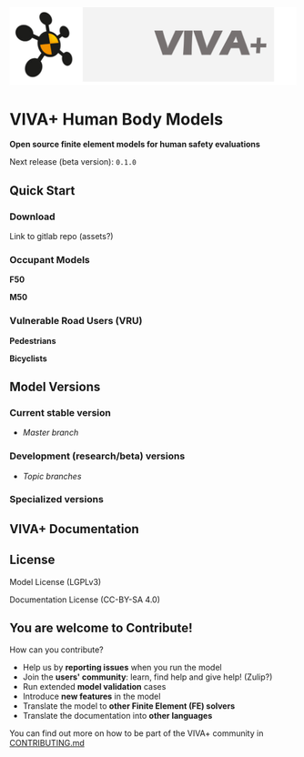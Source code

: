 
![viva-plus-logo](images/VIVA-plus-logo.png)

# **VIVA+ Human Body Models**

**Open source finite element models for human safety evaluations**

Next release (beta version): `0.1.0`

## **Quick Start**



### Download

Link to gitlab repo (assets?)



### Occupant Models

**F50**

**M50**

### Vulnerable Road Users (VRU)

**Pedestrians**

**Bicyclists**

## **Model Versions**

### Current stable version

- *Master branch*

### Development (research/beta) versions

- *Topic branches*

### Specialized versions


## **VIVA+ Documentation**

## **License**

Model License (LGPLv3)

Documentation License (CC-BY-SA 4.0)

## **You are welcome to Contribute!**

How can you contribute?

- Help us by **reporting issues** when you run the model
- Join the **users' community**: learn, find help and give help! (Zulip?)
- Run extended **model validation** cases
- Introduce **new features** in the model
- Translate the model to **other Finite Element (FE) solvers**
- Translate the documentation into **other languages**

You can find out more on how to be part of the VIVA+ community in
[CONTRIBUTING.md](../../CONTRIBUTING.md)
